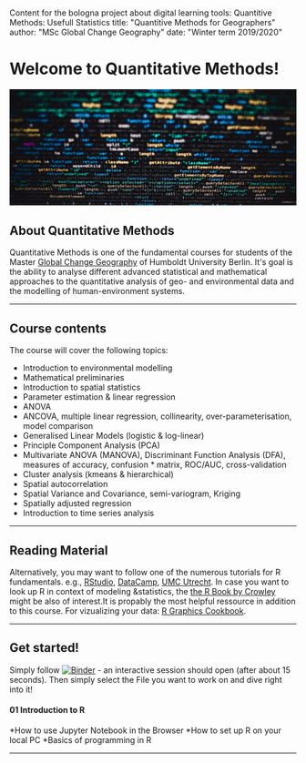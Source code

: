 #
Content for the bologna project about digital learning tools: Quantitive Methods: Usefull Statistics
title: "Quantitive Methods for Geographers"
author: "MSc Global Change Geography"
date: "Winter term 2019/2020"

# Welcome to Quantitative Methods!

![](/figs/header_sized.jpg)

##  About Quantitative Methods

Quantitative Methods is one of the fundamental courses for students of the Master [Global Change Geography](https://www.geographie.hu-berlin.de/en/studies/study-programs/master-degree-programs/master-of-science) of Humboldt University Berlin. It's goal is the ability to analyse different advanced statistical and mathematical approaches to the quantitative analysis of geo- and environmental data and the modelling of human-environment systems.


------

## Course contents

The course will cover the following topics:

* Introduction to environmental modelling
* Mathematical preliminaries
* Introduction to spatial statistics
* Parameter estimation & linear regression
* ANOVA
* ANCOVA, multiple linear regression, collinearity, over-parameterisation, model comparison
* Generalised Linear Models (logistic & log-linear)
* Principle Component Analysis (PCA)
* Multivariate ANOVA (MANOVA), Discriminant Function Analysis (DFA), measures of accuracy, confusion * matrix, ROC/AUC, cross-validation
* Cluster analysis (kmeans & hierarchical)
* Spatial autocorrelation
* Spatial Variance and Covariance, semi-variogram, Kriging
* Spatially adjusted regression
* Introduction to time series analysis

------

## Reading Material


Alternatively, you may want to follow one of the numerous tutorials for R fundamentals.
e.g., [RStudio](https://resources.rstudio.com/), [DataCamp](https://www.datacamp.com/courses/free-introduction-to-r), [UMC Utrecht](http://www.r-tutorial.nl/).
In case you want to look up R in context of modeling &statistics, the [the R Book by Crowley](https://www.cs.upc.edu/~robert/teaching/estadistica/TheRBook.pdf) might be also of interest.It is propably the most helpful ressource in addition to this course. 
For vizualizing your data: [R Graphics Cookbook](https://r-graphics.org/).

------
## Get started!

Simply follow [![Binder](https://mybinder.org/badge_logo.svg)](https://mybinder.org/v2/gh/GC-alex/QM/ubertragung) - an interactive session should open (after about 15 seconds).
Then simply select the File you want to work on and dive right into it!

#### 01 Introduction to R

*How to use Jupyter Notebook in the Browser
*How to set up R on your local PC
*Basics of programming in R


-----------

